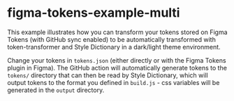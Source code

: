# figma-tokens-example-multi

This example illustrates how you can transform your tokens stored on Figma Tokens (with GitHub sync enabled) to be automatically transformed with token-transformer and Style Dictionary in a dark/light theme environment.

Change your tokens in `tokens.json` (either directly or with the Figma Tokens plugin in Figma). The GitHub action will automatically generate tokens to the `tokens/` directory that can then be read by Style Dictionary, which will output tokens to the format you defined in `build.js` - css variables will be generated in the `output` directory.
